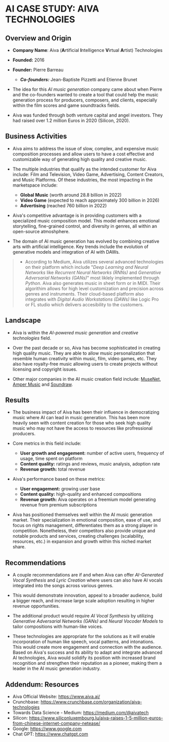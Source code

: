 
# AI CASE STUDY: AIVA TECHNOLOGIES

## Overview and Origin

* **Company Name**: Aiva (**A**rtificial **I**ntelligence **V**irtual **A**rtist) Technologies

* **Founded:** 2016

* **Founder:** Pierre Barreau
    * ***Co-founders:*** Jean-Baptiste Pizzetti and Etienne Brunet

* The idea for this *AI music generation* company came about when Pierre and the co-founders wanted to create a tool that could help the music generation process for producers, composers, and clients, especially within the film scores and game soundtracks fields. 

* Aiva was funded through both venture capital and angel investors. They had raised over 1.2 million Euros in 2020 (Silicon, 2020). 

## Business Activities

* Aiva aims to address the issue of slow, complex, and expensive music composition processes and allow users to have a cost effective and customizable way of generating high quality and creative music.

* The multiple industries that qualify as the intended customer for Aiva include: Film and Television, Video Game, Advertising, Content Creators, and Music Platforms. Of these industries, the most impacting in the marketspace include:
  *  **Global Music** (worth around 28.8 billion in 2022)
  *  **Video Game** (expected to reach approximately 300 billion in 2026)
  *  **Advertising** (reached 760 billion in 2022)

* Aiva's competitive advantage is in providing customers with a specialized music composition model. This model enhances emotional storytelling, fine-grained control, and diversity in genres, all within an open-source atmoshphere.

* The domain of AI music generation has evolved by combining creative arts with artificial intelligence. Key trends include the evolution of generative models and integration of AI with DAWs.
> * According to Medium, Aiva utilizes several advanced technologies on their platform which include "*Deep Learning and Neural Networks* like *Recurrent Neural Networks (RNNs)* and *Generative Adversarial Networks (GANs)*" most liklely implemented through *Python*. Aiva also generates music in sheet form or in MIDI. Their algorithim allows for high level customization and precision across genres and instruments. Their cloud-based platform also integrates with *Digital Audio Workstations (DAWs)* like Logic Pro or FL studio which delivers accesibility to the customers.

## Landscape

* Aiva is within the *AI-powered music generation* and *creative technologies* field.

* Over the past decade or so, Aiva has become sophisticated in creating high quality music. They are able to allow music personalization that resemble human creativity within music, film, video games, etc. They also have royalty-free music allowing users to create projects without licensing and copyright issues.

* Other major companies in the AI music creation field include:
  [MuseNet](https://openai.com/index/musenet), [Amper Music](https://www.ampermusic.com/) and [Soundraw](https://soundraw.io/).

## Results

* The business impact of Aiva has been their influence in democratizing music where AI can lead in music generation. This has been more heavily seen with content creation for those who seek high quality music who may not have the access to resources like profressional producers.

* Core metrics in this field include: 
     * **User growth and engagement:** number of active users, frequency of usage, time spent on platform
     * **Content quality:** ratings and reviews, music analysis, adoption rate
     * **Revenue growth:** total revenue
  
* Aiva's performance based on these metrics:
     * **User engagement:** growing user base
     * **Content quality:** high-quality and enhanced compositions
     * **Revenue growth:** Aiva operates on a freemium model generating revenue from premium        subscriptions
  
* Aiva has positioned themselves well within the AI music generation market. Their specialization in emotional composition, ease of use, and focus on rights management, differentiates them as a strong player in competition. Nonetheless, their competitors also provide unique and notable products and services, creating challenges (scalability, resources, etc.) in expansion and growth within this niched market share. 

## Recommendations

* A couple recommendations are if and when Aiva can offer *AI-Generated Vocal Synthesis* and *Lyric Creation* where users can also have AI vocals integrated into the songs across various genres.  

* This would demonstrate innovation, appeal to a broader audience, build a bigger reach, and increase large scale adoption resulting in higher revenue opportunities.

* The additional product would require *AI Vocal Synthesis* by utilizing *Generative Adversarial Networks (GANs)* and *Neural Vocoder Models* to tailor compositions with human-like voices.

* These technologies are appropriate for the solutions as it will enable incorporation of human like speech, vocal patterns, and intonations. This would create more engagement and connection with the audience. Based on Aiva's success and its ability to adapt and integrate advanced AI technologies, Aiva would solidify its position with increased brand recognition and strengthen their reputation as a pioneer, making them a leader in the AI music generation industry.

## Addendum: Resources
* Aiva Official Website: https://www.aiva.ai/
* Crunchbase: https://www.crunchbase.com/organization/aiva-technologies
* Towards Data Science - Medium: https://medium.com/@aivatech
* Silicon: https://www.siliconluxembourg.lu/aiva-raises-1-5-million-euros-from-chinese-internet-company-netease/
* Google: https://www.google.com
* Chat GPT: https://www.chatgpt.com
